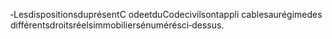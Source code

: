 ‐LesdispositionsduprésentC odeetduCodecivilsontappli cablesaurégimedes différentsdroitsréelsimmobiliersénumérésci‐dessus.